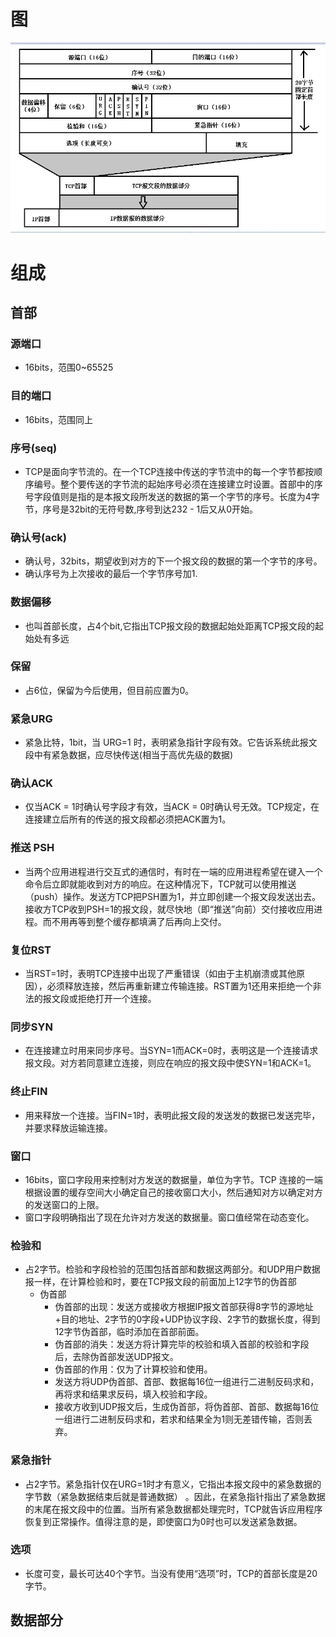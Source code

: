 # 图
![img.png](../img/TCP报文.png)

# 组成
## 首部
### 源端口
  - 16bits，范围0~65525
### 目的端口
  - 16bits，范围同上

### 序号(seq)
  - TCP是面向字节流的。在一个TCP连接中传送的字节流中的每一个字节都按顺序编号。整个要传送的字节流的起始序号必须在连接建立时设置。首部中的序号字段值则是指的是本报文段所发送的数据的第一个字节的序号。长度为4字节，序号是32bit的无符号数,序号到达232 - 1后又从0开始。
### 确认号(ack)
  - 确认号，32bits，期望收到对方的下一个报文段的数据的第一个字节的序号。
  - 确认序号为上次接收的最后一个字节序号加1.
### 数据偏移
  - 也叫首部长度，占4个bit,它指出TCP报文段的数据起始处距离TCP报文段的起始处有多远
### 保留
  - 占6位，保留为今后使用，但目前应置为0。
### 紧急URG
  - 紧急比特，1bit，当 URG=1 时，表明紧急指针字段有效。它告诉系统此报文段中有紧急数据，应尽快传送(相当于高优先级的数据)
### 确认ACK
  - 仅当ACK = 1时确认号字段才有效，当ACK = 0时确认号无效。TCP规定，在连接建立后所有的传送的报文段都必须把ACK置为1。
### 推送 PSH
  - 当两个应用进程进行交互式的通信时，有时在一端的应用进程希望在键入一个命令后立即就能收到对方的响应。在这种情况下，TCP就可以使用推送（push）操作。发送方TCP把PSH置为1，并立即创建一个报文段发送出去。接收方TCP收到PSH=1的报文段，就尽快地（即“推送”向前）交付接收应用进程。而不用再等到整个缓存都填满了后再向上交付。
### 复位RST
  - 当RST=1时，表明TCP连接中出现了严重错误（如由于主机崩溃或其他原因），必须释放连接，然后再重新建立传输连接。RST置为1还用来拒绝一个非法的报文段或拒绝打开一个连接。
### 同步SYN
  - 在连接建立时用来同步序号。当SYN=1而ACK=0时，表明这是一个连接请求报文段。对方若同意建立连接，则应在响应的报文段中使SYN=1和ACK=1。
### 终止FIN
  - 用来释放一个连接。当FIN=1时，表明此报文段的发送发的数据已发送完毕，并要求释放运输连接。
### 窗口
  - 16bits，窗口字段用来控制对方发送的数据量，单位为字节。TCP 连接的一端根据设置的缓存空间大小确定自己的接收窗口大小，然后通知对方以确定对方的发送窗口的上限。
  - 窗口字段明确指出了现在允许对方发送的数据量。窗口值经常在动态变化。
### 检验和
  - 占2字节。检验和字段检验的范围包括首部和数据这两部分。和UDP用户数据报一样，在计算检验和时，要在TCP报文段的前面加上12字节的伪首部
    - 伪首部
      - 伪首部的出现：发送方或接收方根据IP报文首部获得8字节的源地址+目的地址、2字节的0字段+UDP协议字段、2字节的数据长度，得到12字节伪首部，临时添加在首部前面。
      - 伪首部的消失：发送方将计算完毕的校验和填入首部的校验和字段后，去除伪首部发送UDP报文。
      - 伪首部的作用：仅为了计算校验和使用。
      - 发送方将UDP伪首部、首部、数据每16位一组进行二进制反码求和，再将求和结果求反码，填入校验和字段。
      - 接收方收到UDP报文后，生成伪首部，将伪首部、首部、数据每16位一组进行二进制反码求和，若求和结果全为1则无差错传输，否则丢弃。
### 紧急指针
  - 占2字节。紧急指针仅在URG=1时才有意义，它指出本报文段中的紧急数据的字节数（紧急数据结束后就是普通数据） 。因此，在紧急指针指出了紧急数据的末尾在报文段中的位置。当所有紧急数据都处理完时，TCP就告诉应用程序恢复到正常操作。值得注意的是，即使窗口为0时也可以发送紧急数据。
### 选项
  - 长度可变，最长可达40个字节。当没有使用“选项”时，TCP的首部长度是20字节。
## 数据部分